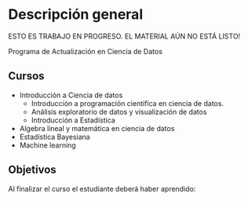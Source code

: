 # Descripción general
ESTO ES TRABAJO EN PROGRESO. EL MATERIAL AÚN NO ESTÁ LISTO!

Programa de Actualización en Ciencia de Datos

## Cursos

* Introducción a Ciencia de datos
    * Introducción a programación científica en ciencia de datos.
    * Análisis exploratorio de datos y visualización de datos
    * Introducción a Estadística
* Algebra lineal y matemática en ciencia de datos
* Estadística Bayesiana
* Machine learning


## Objetivos

Al finalizar el  curso el estudiante deberá haber aprendido:





